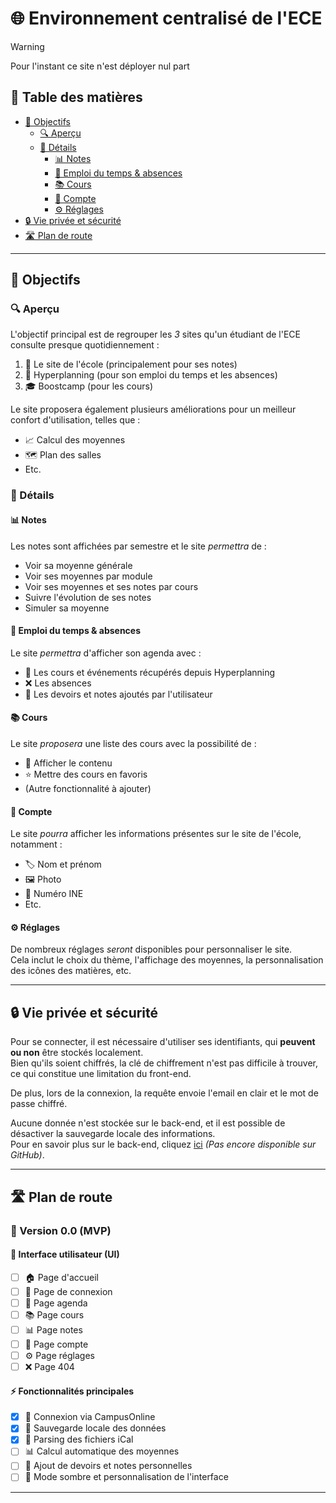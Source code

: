# 🌐 Environnement centralisé de l'ECE

> [!WARNING]
> Pour l'instant ce site n'est déployer nul part


## 📖 Table des matières
- [🎯 Objectifs](#-objectifs)
  - [🔍 Aperçu](#-aperçu)
  - [📌 Détails](#-détails)
    - [📊 Notes](#-notes)
    - [📅 Emploi du temps & absences](#-emploi-du-temps--absences)
    - [📚 Cours](#-cours)
    - [👤 Compte](#-compte)
    - [⚙️ Réglages](#-réglages)
- [🔒 Vie privée et sécurité](#-vie-privée-et-sécurité)
- [🛣️ Plan de route](#️-plan-de-route)
---


## 🎯 Objectifs

### 🔍 Aperçu

L'objectif principal est de regrouper les *3* sites qu'un étudiant de l'ECE consulte presque quotidiennement :  
1. 📖 Le site de l'école (principalement pour ses notes)  
2. 📅 Hyperplanning (pour son emploi du temps et les absences)  
3. 🎓 Boostcamp (pour les cours)  

Le site proposera également plusieurs améliorations pour un meilleur confort d'utilisation, telles que :  
- 📈 Calcul des moyennes  
- 🗺️ Plan des salles  
- Etc.  

### 📌 Détails

#### 📊 Notes

Les notes sont affichées par semestre et le site *permettra* de :  
- Voir sa moyenne générale  
- Voir ses moyennes par module  
- Voir ses moyennes et ses notes par cours  
- Suivre l'évolution de ses notes  
- Simuler sa moyenne  

#### 📅 Emploi du temps & absences

Le site *permettra* d'afficher son agenda avec :  
- 📆 Les cours et événements récupérés depuis Hyperplanning  
- ❌ Les absences  
- 📝 Les devoirs et notes ajoutés par l'utilisateur  

#### 📚 Cours

Le site *proposera* une liste des cours avec la possibilité de :  
- 📖 Afficher le contenu  
- ⭐ Mettre des cours en favoris  
- (Autre fonctionnalité à ajouter)  

#### 👤 Compte

Le site *pourra* afficher les informations présentes sur le site de l'école, notamment :  
- 🏷️ Nom et prénom  
- 🖼️ Photo  
- 🔢 Numéro INE  
- Etc.  

#### ⚙️ Réglages

De nombreux réglages *seront* disponibles pour personnaliser le site.  
Cela inclut le choix du thème, l'affichage des moyennes, la personnalisation des icônes des matières, etc.  

---

## 🔒 Vie privée et sécurité

Pour se connecter, il est nécessaire d'utiliser ses identifiants, qui **peuvent ou non** être stockés localement.  
Bien qu'ils soient chiffrés, la clé de chiffrement n'est pas difficile à trouver, ce qui constitue une limitation du front-end.  

De plus, lors de la connexion, la requête envoie l'email en clair et le mot de passe chiffré.  

Aucune donnée n'est stockée sur le back-end, et il est possible de désactiver la sauvegarde locale des informations.  
Pour en savoir plus sur le back-end, cliquez [ici]() *(Pas encore disponible sur GitHub)*.  

---

## 🛣️ Plan de route

### 🚀 Version 0.0 (MVP)

#### 🎨 Interface utilisateur (UI)  

- [ ] 🏠 Page d'accueil  
- [ ] 🔑 Page de connexion  
- [ ] 📅 Page agenda  
- [ ] 📚 Page cours  
- [ ] 📊 Page notes  
- [ ] 👤 Page compte  
- [ ] ⚙️ Page réglages  
- [ ] ❌ Page 404  

#### ⚡ Fonctionnalités principales  

- [X] 🔐 Connexion via CampusOnline  
- [X] 💾 Sauvegarde locale des données  
- [X] 📆 Parsing des fichiers iCal  
- [ ] 📊 Calcul automatique des moyennes  
- [ ] 📌 Ajout de devoirs et notes personnelles  
- [ ] 🌙 Mode sombre et personnalisation de l'interface  

---

